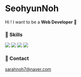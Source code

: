 # SeohyunNoh

Hi ! I want to be a **Web Developer** :muscle:


### :wrench: Skills
<img src="https://img.shields.io/badge/Java-007396?style=flat&logo=Java&logoColor=white"> <img src="https://img.shields.io/badge/Spring Boot-6DB33F?style=flat&logo=Spring Boot&logoColor=white"> <img src="https://img.shields.io/badge/Vue.js-4FC08D?style=flat&logo=Vue.js&logoColor=white"> <img src="https://img.shields.io/badge/MySQL-4479A1?style=flat&logo=MySQL&logoColor=white"> 

### :incoming_envelope: Contact
sarahnoh7@naver.com
